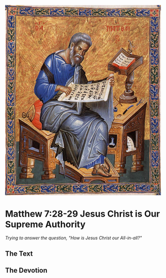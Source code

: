 <img class="intro-right" src="art-matthew.jpg">

# Matthew 7:28-29 Jesus Christ is Our Supreme Authority

*Trying to answer the question, "How is Jesus Christ our All-in-all?"*

## The Text

## The Devotion